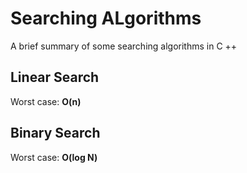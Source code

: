# Searching ALgorithms

A brief summary of some searching algorithms in C ++

## Linear Search
Worst case: **O(n)**

## Binary Search
Worst case: **O(log N)**